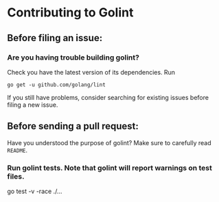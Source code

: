 # Contributing to Golint

## Before filing an issue:

### Are you having trouble building golint?

Check you have the latest version of its dependencies. Run
```
go get -u github.com/golang/lint
```
If you still have problems, consider searching for existing issues before filing a new issue.

## Before sending a pull request:

Have you understood the purpose of golint? Make sure to carefully read `README`.

### Run golint tests. Note that golint will report warnings on test files.
go test -v -race ./...
